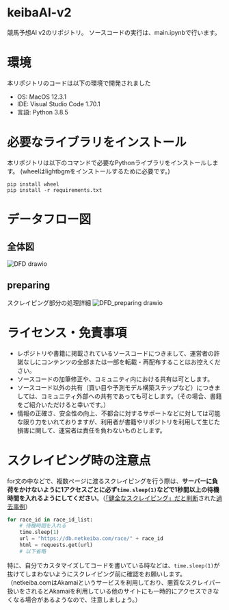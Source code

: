# keibaAI-v2
競馬予想AI v2のリポジトリ。
ソースコードの実行は、main.ipynbで行います。

# 環境
本リポジトリのコードは以下の環境で開発されました
- OS: MacOS 12.3.1
- IDE: Visual Studio Code 1.70.1
- 言語: Python 3.8.5

# 必要なライブラリをインストール
本リポジトリは以下のコマンドで必要なPythonライブラリをインストールします。
(wheelはlightbgmをインストールするために必要です。)
```
pip install wheel
pip install -r requirements.txt
```

# データフロー図
## 全体図
![DFD drawio](images/DFD.drawio.png)

## preparing
スクレイピング部分の処理詳細
![DFD_preparing drawio](images/DFD_preparing.drawio.png)

# ライセンス・免責事項
- レポジトリや書籍に掲載されているソースコードにつきまして、運営者の許諾なしにコンテンツの全部または一部を転載・再配布することはお控えください。
- ソースコードの加筆修正や、コミュニティ内における共有は可とします。
- ソースコード以外の共有（買い目や予測モデル構築ステップなど）につきましては、コミュニティ外部への共有であっても可とします。（その場合、書籍をご紹介いただけると幸いです。）
- 情報の正確さ、安全性の向上、不都合に対するサポートなどに対しては可能な限り力をいれておりますが、利用者が書籍やリポジトリを利用して生じた損害に関して、運営者は責任を負わないものとします。

# スクレイピング時の注意点
for文の中などで、複数ページに渡るスクレイピングを行う際は、**サーバーに負荷をかけないように1アクセスごとに必ず`time.sleep(1)`などで1秒間以上の待機時間を入れるようにしてください**。（[「健全なスクレイピング」だと判断](http://librahack.jp/wp-content/uploads/announcement-20110225.pdf)された[過去事例](http://librahack.jp/okazaki-library-case/stress-test-thinking.html)）
```python
for race_id in race_id_list:
    # 待機時間を入れる
    time.sleep(1)
    url = "https://db.netkeiba.com/race/" + race_id
    html = requests.get(url)
    # 以下省略
```

特に、自分でカスタマイズしてコードを書いている時などは、`time.sleep(1)`が抜けてしまわないようにスクレイピング前に確認をお願いします。（netkeiba.comはAkamaiというサービスを利用しており、悪質なスクレイパー扱いをされるとAkamaiを利用している他のサイトにも一時的にアクセスできなくなる場合があるようなので、注意しましょう。）
